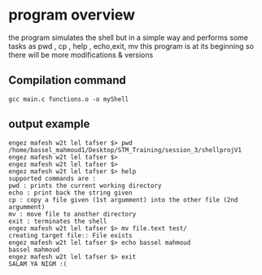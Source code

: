 # program overview
the program simulates the shell but in a simple way and performs some tasks as pwd , cp , help , echo,exit, mv 
this program is at its beginning so there will be more modifications & versions

## Compilation command 
```
gcc main.c functions.o -o myShell

```
## output example
```
engez mafesh w2t lel tafser $> pwd
/home/bassel_mahmoud1/Desktop/STM_Training/session_3/shellprojV1
engez mafesh w2t lel tafser $> 
engez mafesh w2t lel tafser $> 
engez mafesh w2t lel tafser $> help
supported commands are :
pwd : prints the current working directory
echo : print back the string given
cp : copy a file given (1st argumment) into the other file (2nd argumment)
mv : move file to another directory
exit : terminates the shell
engez mafesh w2t lel tafser $> mv file.text test/
creating target file:: File exists
engez mafesh w2t lel tafser $> echo bassel mahmoud
bassel mahmoud 
engez mafesh w2t lel tafser $> exit
SALAM YA NIGM :(
```
